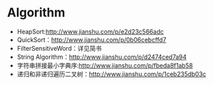 # Algorithm
- HeapSort:http://www.jianshu.com/p/e2d23c566adc
- QuickSort：http://www.jianshu.com/p/0b06cebcffd7
- FilterSensitiveWord：详见简书
- String Algorithm：http://www.jianshu.com/p/d2474ced7a94
- 字符串拼接最小字典序:http://www.jianshu.com/p/fbeda8f1ab58
- 递归和非递归遍历二叉树：http://www.jianshu.com/p/1ceb235db03c
